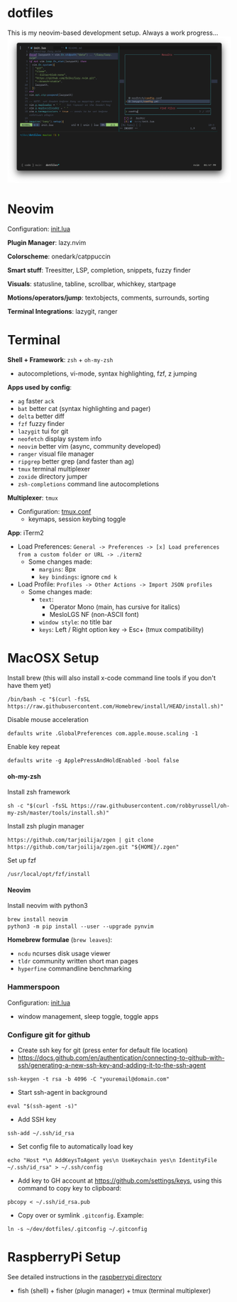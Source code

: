 # dotfiles

This is my neovim-based development setup. Always a work progress...
![screenshot](assets/main.png)

# Neovim

Configuration: [init.lua](nvim/init.lua)

**Plugin Manager**: lazy.nvim

**Colorscheme**: onedark/catppuccin

**Smart stuff**: Treesitter, LSP, completion, snippets, fuzzy finder

**Visuals**: statusline, tabline, scrollbar, whichkey, startpage

**Motions/operators/jump**: textobjects, comments, surrounds, sorting

**Terminal Integrations**: lazygit, ranger

# Terminal

**Shell + Framework**: `zsh` + `oh-my-zsh`

- autocompletions, vi-mode, syntax highlighting, fzf, z jumping

**Apps used by config**:

- `ag` faster `ack`
- `bat` better cat (syntax highlighting and pager)
- `delta` better diff
- `fzf` fuzzy finder
- `lazygit` tui for git
- `neofetch` display system info
- `neovim` better vim (async, community developed)
- `ranger` visual file manager
- `ripgrep` better grep (and faster than ag)
- `tmux` terminal multiplexer
- `zoxide` directory jumper
- `zsh-completions` command line autocompletions

**Multiplexer**: `tmux`

- Configuration: [tmux.conf](.tmux.conf)
  - keymaps, session keybing toggle

**App**: iTerm2

- Load Preferences: `General -> Preferences -> [x] Load preferences from a custom folder or URL -> ./iterm2`
  - Some changes made:
    - `margins`: 8px
    - `key bindings`: ignore `cmd k`
- Load Profile: `Profiles -> Other Actions -> Import JSON profiles`
  - Some changes made:
    - `text`:
      - Operator Mono (main, has cursive for italics)
      - MesloLGS NF (non-ASCII font)
    - `window style`: no title bar
    - `keys`: Left / Right option key -> Esc+ (tmux compatibility)

# MacOSX Setup

Install brew (this will also install x-code command line tools if you don't have them yet)

```
/bin/bash -c "$(curl -fsSL https://raw.githubusercontent.com/Homebrew/install/HEAD/install.sh)"
```

Disable mouse acceleration

```
defaults write .GlobalPreferences com.apple.mouse.scaling -1
```

Enable key repeat

```
defaults write -g ApplePressAndHoldEnabled -bool false
```

#### oh-my-zsh

Install zsh framework

```
sh -c "$(curl -fsSL https://raw.githubusercontent.com/robbyrussell/oh-my-zsh/master/tools/install.sh)"
```

Install zsh plugin manager

```
https://github.com/tarjoilija/zgen | git clone https://github.com/tarjoilija/zgen.git "${HOME}/.zgen"
```

Set up fzf

```
/usr/local/opt/fzf/install
```

#### Neovim

Install neovim with python3

```
brew install neovim
python3 -m pip install --user --upgrade pynvim
```

**Homebrew formulae** (`brew leaves`):

- `ncdu` ncurses disk usage viewer
- `tldr` community written short man pages
- `hyperfine` commandline benchmarking

### Hammerspoon

Configuration: [init.lua](hammerspoon/init.lua)

- window management, sleep toggle, toggle apps

### Configure git for github

- Create ssh key for git (press enter for default file location)
- https://docs.github.com/en/authentication/connecting-to-github-with-ssh/generating-a-new-ssh-key-and-adding-it-to-the-ssh-agent

```
ssh-keygen -t rsa -b 4096 -C "youremail@domain.com"
```

- Start ssh-agent in background

```
eval "$(ssh-agent -s)"
```

- Add SSH key

```
ssh-add ~/.ssh/id_rsa
```

- Set config file to automatically load key

```
echo "Host *\n AddKeysToAgent yes\n UseKeychain yes\n IdentityFile ~/.ssh/id_rsa" > ~/.ssh/config
```

- Add key to GH account at https://github.com/settings/keys, using this command to copy key to clipboard:

```
pbcopy < ~/.ssh/id_rsa.pub
```

- Copy over or symlink `.gitconfig`. Example:

```
ln -s ~/dev/dotfiles/.gitconfig ~/.gitconfig
```

# RaspberryPi Setup

See detailed instructions in the [raspberrypi directory](raspberrypi/README.md)

- fish (shell) + fisher (plugin manager) + tmux (terminal multiplexer)
